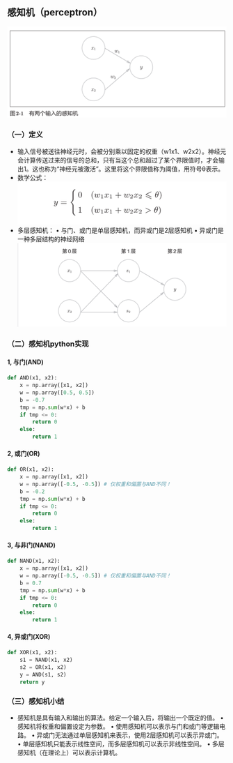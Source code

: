 ## 感知机（perceptron）
![perceptron](./imgs/perceptron.png)
### （一）定义
* 输入信号被送往神经元时，会被分别乘以固定的权重（w1x1、w2x2）。神经元会计算传送过来的信号的总和，只有当这个总和超过了某个界限值时，才会输出1。这也称为“神经元被激活”。这里将这个界限值称为阈值，用符号θ表示。
* 数学公式：
![perceptron2](./imgs/perceptron2.png)
* 多层感知机：
• 与门、或门是单层感知机，而异或门是2层感知机
• 异或门是一种多层结构的神经网络
![perceptron2](./imgs/perceptron3.png)
### （二）感知机python实现
#### 1, 与门(AND)
~~~py
def AND(x1, x2):
    x = np.array([x1, x2])
    w = np.array([0.5, 0.5])
    b = -0.7
    tmp = np.sum(w*x) + b
    if tmp <= 0:
        return 0
    else:
        return 1
~~~
#### 2, 或门(OR)
~~~py
def OR(x1, x2):
    x = np.array([x1, x2])
    w = np.array([-0.5, -0.5]) # 仅权重和偏置与AND不同！
    b = -0.2
    tmp = np.sum(w*x) + b
    if tmp <= 0:
        return 0
    else:
        return 1
~~~
#### 3, 与非门(NAND)
~~~py
def NAND(x1, x2):
    x = np.array([x1, x2])
    w = np.array([-0.5, -0.5]) # 仅权重和偏置与AND不同！
    b = 0.7
    tmp = np.sum(w*x) + b
    if tmp <= 0:
        return 0
    else:
        return 1
~~~
#### 4, 异或门(XOR)
~~~py
def XOR(x1, x2):
    s1 = NAND(x1, x2)
    s2 = OR(x1, x2)
    y = AND(s1, s2)
    return y
~~~
### （三）感知机小结
* 感知机是具有输入和输出的算法。给定一个输入后，将输出一个既定的值。
• 感知机将权重和偏置设定为参数。
• 使用感知机可以表示与门和或门等逻辑电路。
• 异或门无法通过单层感知机来表示，使用2层感知机可以表示异或门。
• 单层感知机只能表示线性空间，而多层感知机可以表示非线性空间。
• 多层感知机（在理论上）可以表示计算机。
